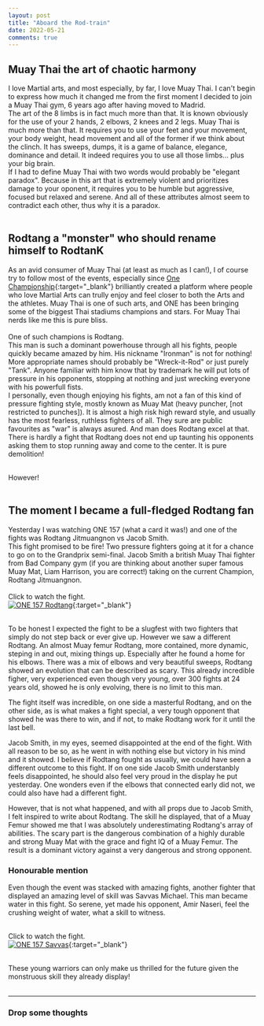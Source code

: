 ```yaml
---
layout: post
title: "Aboard the Rod-train"
date: 2022-05-21
comments: true
---
```

## Muay Thai the art of chaotic harmony

I love Martial arts, and most especially, by far, I love Muay Thai. I can't begin to express how much it changed me from the first moment I decided to join a Muay Thai gym, 6 years ago after having moved to Madrid.<br>
The art of the 8 limbs is in fact much more than that. It is known obviously for the use of your 2 hands, 2 elbows, 2 knees and 2 legs. Muay Thai is much more than that. It requires you to use your feet and your movement, your body weight, head movement and all of the former if we think about the clinch. It has sweeps, dumps, it is a game of balance, elegance, dominance and detail. It indeed requires you to use all those limbs... plus your big brain.<br>
If I had to define Muay Thai with two words would probably be "elegant paradox". Because in this art that is extremely violent and prioritizes damage to your oponent, it requires you to be humble but aggressive, focused but relaxed and serene. And all of these attributes almost seem to contradict each other, thus why it is a paradox.<br><br>

## Rodtang a "monster" who should rename himself to RodtanK

As an avid consumer of Muay Thai (at least as much as I can!), I of course try to follow most of the events, especially since [One Championship](https://www.onefc.com/){:target="_blank"} brilliantly created a platform where people who love Martial Arts can trully enjoy and feel closer to both the Arts and the athletes. Muay Thai is one of such arts, and ONE has been bringing some of the biggest Thai stadiums champions and stars. For Muay Thai nerds like me this is pure bliss.<br><br>
One of such champions is Rodtang.<br>
This man is such a dominant powerhouse through all his fights, people quickly became amazed by him. His nickname "Ironman" is not for nothing! More appropriate names should probably be "Wreck-it-Rod" or just purely "Tank". Anyone familiar with him know that by trademark he will put lots of pressure in his opponents, stopping at nothing and just wrecking everyone with his powerfull fists.<br>
I personally, even though enjoying his fights, am not a fan of this kind of pressure fighting style, mostly known as Muay Mat (heavy puncher, [not restricted to punches]). It is almost a high risk high reward style, and usually has the most fearless, ruthless fighters of all. They sure are public favourites as "war" is always asured. And man does Rodtang excel at that. There is hardly a fight that Rodtang does not end up taunting his opponents asking them to stop running away and come to the center. It is pure demolition!<br><br>

However!<br><br>

## The moment I became a full-fledged Rodtang fan

Yesterday I was watching ONE 157 (what a card it was!) and one of the fights was Rodtang Jitmuangnon vs Jacob Smith.<br>
This fight promised to be fire! Two pressure fighters going at it for a chance to go on to the Grandprix semi-final. Jacob Smith a british Muay Thai fighter from Bad Company gym (if you are thinking about another super famous Muay Mat, Liam Harrison, you are correct!) taking on the current Champion, Rodtang Jitmuangnon.<br><br>
Click to watch the fight.<br>
[![ONE 157 Rodtang](https://img.youtube.com/vi/XxXGSNcaJHk/0.jpg)](https://youtu.be/S-XJn81FD_s?t=16111){:target="_blank"}
<br><br>

To be honest I expected the fight to be a slugfest with two fighters that simply do not step back or ever give up. However we saw a different Rodtang. An almost Muay femur Rodtang, more contained, more dynamic, steping in and out, mixing things up. Especially after he found a home for his elbows. There was a mix of elbows and very beautiful sweeps, Rodtang showed an evolution that can be described as scary. This already incredible figher, very experienced even though very young, over 300 fights at 24 years old, showed he is only evolving, there is no limit to this man.<br>

The fight itself was incredible, on one side a masterful Rodtang, and on the other side, as is what makes a fight special, a very tough opponent that showed he was there to win, and if not, to make Rodtang work for it until the last bell.<br>

Jacob Smith, in my eyes, seemed disappointed at the end of the fight. With all reason to be so, as he went in with nothing else but victory in his mind and it showed. I believe if Rodtang fought as usually, we could have seen a different outcome to this fight. If on one side Jacob Smith understanbly feels disappointed, he should also feel very proud in the display he put yesterday. One wonders even if the elbows that connected early did not, we could also have had a different fight.<br>

However, that is not what happened, and with all props due to Jacob Smith, I felt inspired to write about Rodtang. The skill he displayed, that of a Muay Femur showed me that I was absolutely underestimating Rodtang's array of abilities. The scary part is the dangerous combination of a highly durable and strong Muay Mat with the grace and fight IQ of a Muay Femur. The result is a dominant victory against a very dangerous and strong opponent.<br>

### Honourable mention

Even though the event was stacked with amazing fights, another fighter that displayed an amazing level of skill was Savvas Michael. This man became water in this fight. So serene, yet made his opponent, Amir Naseri, feel the crushing weight of water, what a skill to witness.<br><br>

Click to watch the fight.<br>
[![ONE 157 Savvas](https://img.youtube.com/vi/kMOQa-aKNjI/0.jpg)](https://youtu.be/S-XJn81FD_s?t=8114){:target="_blank"}
<br><br>

These young warriors can only make us thrilled for the future given the monstruous skill they already display!<br><br>
___

### Drop some thoughts